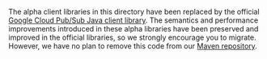 The alpha client libraries in this directory have been replaced by the official
[Google Cloud Pub/Sub Java client library](https://github.com/GoogleCloudPlatform/google-cloud-java/tree/master/google-cloud-pubsub).
The semantics and performance improvements introduced in these alpha libraries
have been preserved and improved in the official libraries, so we strongly
encourage you to migrate. However, we have no plan to remove this code from our [Maven
repository](http://search.maven.org/#search%7Cga%7C1%7Cg%3A%22com.google.pubsub%22).
